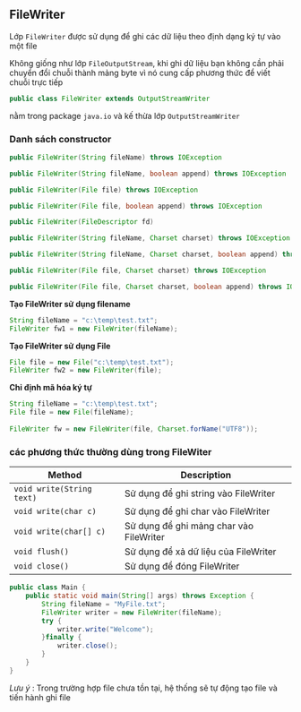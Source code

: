 ## FileWriter  
Lớp `FileWriter` được sử dụng để ghi các dữ liệu theo định dạng ký tự vào một file  

Không giống như lớp `FileOutputStream`, khi ghi dữ liệu bạn không cần phải chuyển đổi chuỗi thành mảng byte vì nó cung cấp phương thức để viết chuỗi trực tiếp

```java
public class FileWriter extends OutputStreamWriter
```
nằm trong package `java.io` và kế thừa lớp `OutputStreamWriter` 

### Danh sách constructor

```java
public FileWriter(String fileName) throws IOException

public FileWriter(String fileName, boolean append) throws IOException

public FileWriter(File file) throws IOException

public FileWriter(File file, boolean append) throws IOException 

public FileWriter(FileDescriptor fd)

public FileWriter(String fileName, Charset charset) throws IOException 

public FileWriter(String fileName, Charset charset, boolean append) throws IOException

public FileWriter(File file, Charset charset) throws IOException

public FileWriter(File file, Charset charset, boolean append) throws IOException
```

**Tạo FileWriter sử dụng filename**
```java
String fileName = "c:\temp\test.txt";
FileWriter fw1 = new FileWriter(fileName);
```

**Tạo FileWriter sử dụng File**
```java
File file = new File("c:\temp\test.txt");
FileWriter fw2 = new FileWriter(file);
```

**Chỉ định mã hóa ký tự**  
```java
String fileName = "c:\temp\test.txt";
File file = new File(fileName);
 
FileWriter fw = new FileWriter(file, Charset.forName("UTF8"));
```

### các phương thức thường dùng trong FileWiter  

| Method | Description | 
| --- | --- | 
| `void write(String text)` | Sử dụng để ghi string vào FileWriter | 
| `void write(char c)` | Sử dụng để ghi char vào FileWriter | 
| `void write(char[] c)` | Sử dụng để ghi mảng char vào FileWriter | 
| `void flush()` | Sử dụng để xả dữ liệu của FileWriter | 
| `void close()` | Sử dụng để đóng FileWriter |  


```java
public class Main {
    public static void main(String[] args) throws Exception {
        String fileName = "MyFile.txt";
        FileWriter writer = new FileWriter(fileName);
        try {
            writer.write("Welcome");
        }finally {
            writer.close();
        }
    }
}
```

*Lưu ý* : Trong trường hợp file chưa tồn tại, hệ thống sẽ tự động tạo file và tiến hành ghi file